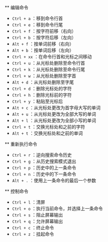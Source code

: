 
** 编辑命令

- `Ctrl + a` ：移到命令行首
- `Ctrl + e` ：移到命令行尾
- `Ctrl + f` ：按字符前移（右向）
- `Ctrl + b` ：按字符后移（左向）
- `Alt + f` ：按单词前移（右向）
- `Alt + b` ：按单词后移（左向）
- `Ctrl + xx` ：在命令行首和光标之间移动
- `Ctrl + u` ：从光标处删除至命令行首
- `Ctrl + k` ：从光标处删除至命令行尾
- `Ctrl + w` ：从光标处删除至字首
- `Alt + d` ：从光标处删除至字尾
- `Ctrl + d` ：删除光标处的字符
- `Ctrl + h` ：删除光标前的字符
- `Ctrl + y` ：粘贴至光标后
- `Alt + c` ：从光标处更改为首字母大写的单词
- `Alt + u` ：从光标处更改为全部大写的单词
- `Alt + l` ：从光标处更改为全部小写的单词
- `Ctrl + t` ：交换光标处和之前的字符
- `Alt + t` ：交换光标处和之前的单词

** 重新执行命令

- `Ctrl + r` ：逆向搜索命令历史
- `Ctrl + g` ：从历史搜索模式退出
- `Ctrl + p` ：历史中的上一条命令
- `Ctrl + n` ：历史中的下一条命令
- `Alt + .` ：使用上一条命令的最后一个参数

** 控制命令

- `Ctrl + l` ：清屏
- `Ctrl + o` ：执行当前命令，并选择上一条命令
- `Ctrl + s` ：阻止屏幕输出
- `Ctrl + q` ：允许屏幕输出
- `Ctrl + c` ：终止命令
- `Ctrl + z` ：挂起命令
